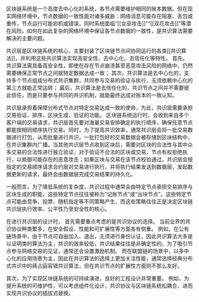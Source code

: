 区块链系统是一个高度去中心化的系统，各节点需要维护相同的账本数据。但在现实网络环境中，节点数据的一致性面对诸多威胁：网络消息可能存在阻塞、丢包或重传，节点运行可能宕机或错误，同时系统面临“[[女巫攻击]]”“[[双花攻击]]”等潜在风险。如何在如此复杂的网络环境中保证各节点数据的一致性，是共识算法需要解决的主要问题。

共识层是区块链系统的核心，主要封装了区块链节点间协同运行的各类[[共识算法]]，并利用这些共识算法实现高安全性、去中心化、去信任化等特性。
首先，共识算法需具备高安全性，即使在存在节点崩溃甚至恶意攻击风险的网络中，仍然需要确保正常节点之间就特定数据达成一致；
其次，共识算法是去中心化的，支持多个节点组成分布式共识集群，共同参与交易的验证与执行，无须依赖中心化的第三方就能正常运转；
最后，共识算法是去信任化的，共识节点之间并不需要彼此信任，而是只要参与共同的共识机制，就能最终达成对账本的一致认知。

共识层承担着保障分布式节点对特定交易达成一致的使命，为此，共识层需要承担交易验证、排序，区块生成、验证的功能。
区块链系统运行时，会收到来自多个客户端的交易请求，共识层首先要对海量交易安排确定的执行顺序，确保任意节点都能按相同顺序执行交易。同时，为了提高共识效率，通常共识层会将一批交易数据进行打包，从而批量进行共识，一批打包好的交易数据会被存储到区块结构中，在共识集群内广播。当其他共识层节点收到区块后，需要对区块的合法性与其中众多交易的合法性进行独立验证，对于验证不合法的区块或交易，节点有权拒绝执行，以抵御可能存在的恶意攻击；如果区块与交易在该节点校验通过，共识层会按指定的交易顺序请求合约层对交易进行执行，并将执行结果发送到数据层，发起数据更新的请求，最终会由数据层完成交易结果的持久化。

一般而言，为了降低系统的复杂度，共识过程中通常会由特定节点承担交易排序与区块生成的职能，这些特定节点往往被称为“记账节点”或“出块节点”。这些特定节点可能由竞争、投票、随机指定等不同策略产生，而这些策略往往正是决定区块链共识层执行效率、公平性乃至安全性的核心。

在进行共识层的设计时，
首先需要重点考虑的是共识协议的选择。
当前业界的共识协议种类繁多，在安全假设、性能和可扩展性等方面各有侧重。
例如，在公有链场景中，由于节点可自由加入、退出，无须进行身份认证，因此共识算法大多是以证明类的算法为主，共识的效率较低，共识结果往往是非确定性的，为了吸引节点参与网络交易的见证，通常还会设置激励机制。
而在联盟链的场景中，以多中心化的应用场景为主，因此在共识算法的选择上更加关注性能，通常选择经典分布式共识中的拜占庭容错共识算法，但在共识节点的扩展性方面则不那么友好。

其次，为了实现区块链系统的可持续演进，良好的工程设计非常重要。
例如，为提升系统的可维护性，可以考虑组件化设计，共识协议与区块链系统松耦合，进而实现共识协议的插拔式替换。
